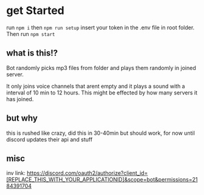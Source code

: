 # get Started

run ``npm i`` then ``npm run setup`` insert your token in the .env file in root folder. Then run ``npm start``


## what is this!? 
Bot randomly picks mp3 files from folder and plays them randomly in joined server.

It only joins voice channels that arent empty and it plays a sound with a interval of 10 min to 12 hours. 
This might be effected by how many servers it has joined.


## but why

this is rushed like crazy, did this in 30-40min but should work, for now until discord updates their api and stuff


## misc

inv link: https://discord.com/oauth2/authorize?client_id=[REPLACE_THIS_WITH_YOUR_APPLICATIONID]&scope=bot&permissions=2184391704
